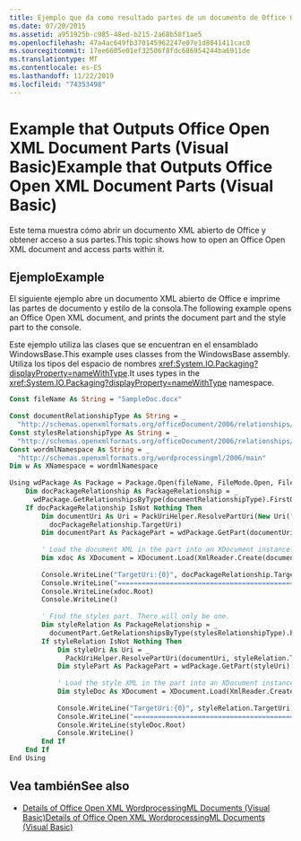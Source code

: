 ```yaml
---
title: Ejemplo que da como resultado partes de un documento de Office Open XML
ms.date: 07/20/2015
ms.assetid: a951925b-c985-48ed-b215-2a68b58f1ae5
ms.openlocfilehash: 47a4ac649fb370145962247e07e1d8841411cac0
ms.sourcegitcommit: 17ee6605e01ef32506f8fdc686954244ba6911de
ms.translationtype: MT
ms.contentlocale: es-ES
ms.lasthandoff: 11/22/2019
ms.locfileid: "74353498"
---
```

# <a name="example-that-outputs-office-open-xml-document-parts-visual-basic"></a><span data-ttu-id="e219c-102">Example that Outputs Office Open XML Document Parts (Visual Basic)</span><span class="sxs-lookup"><span data-stu-id="e219c-102">Example that Outputs Office Open XML Document Parts (Visual Basic)</span></span>
<span data-ttu-id="e219c-103">Este tema muestra cómo abrir un documento XML abierto de Office y obtener acceso a sus partes.</span><span class="sxs-lookup"><span data-stu-id="e219c-103">This topic shows how to open an Office Open XML document and access parts within it.</span></span>  
  
## <a name="example"></a><span data-ttu-id="e219c-104">Ejemplo</span><span class="sxs-lookup"><span data-stu-id="e219c-104">Example</span></span>  
 <span data-ttu-id="e219c-105">El siguiente ejemplo abre un documento XML abierto de Office e imprime las partes de documento y estilo de la consola.</span><span class="sxs-lookup"><span data-stu-id="e219c-105">The following example opens an Office Open XML document, and prints the document part and the style part to the console.</span></span>  
  
 <span data-ttu-id="e219c-106">Este ejemplo utiliza las clases que se encuentran en el ensamblado WindowsBase.</span><span class="sxs-lookup"><span data-stu-id="e219c-106">This example uses classes from the WindowsBase assembly.</span></span> <span data-ttu-id="e219c-107">Utiliza los tipos del espacio de nombres <xref:System.IO.Packaging?displayProperty=nameWithType>.</span><span class="sxs-lookup"><span data-stu-id="e219c-107">It uses types in the <xref:System.IO.Packaging?displayProperty=nameWithType> namespace.</span></span>  
  
```vb  
Const fileName As String = "SampleDoc.docx"  
  
Const documentRelationshipType As String = _  
  "http://schemas.openxmlformats.org/officeDocument/2006/relationships/officeDocument"  
Const stylesRelationshipType As String = _  
  "http://schemas.openxmlformats.org/officeDocument/2006/relationships/styles"  
Const wordmlNamespace As String = _  
  "http://schemas.openxmlformats.org/wordprocessingml/2006/main"  
Dim w As XNamespace = wordmlNamespace  
  
Using wdPackage As Package = Package.Open(fileName, FileMode.Open, FileAccess.Read)  
    Dim docPackageRelationship As PackageRelationship = _  
      wdPackage.GetRelationshipsByType(documentRelationshipType).FirstOrDefault()  
    If docPackageRelationship IsNot Nothing Then  
        Dim documentUri As Uri = PackUriHelper.ResolvePartUri(New Uri("/", UriKind.Relative), _  
          docPackageRelationship.TargetUri)  
        Dim documentPart As PackagePart = wdPackage.GetPart(documentUri)  
  
        ' Load the document XML in the part into an XDocument instance.  
        Dim xdoc As XDocument = XDocument.Load(XmlReader.Create(documentPart.GetStream()))  
  
        Console.WriteLine("TargetUri:{0}", docPackageRelationship.TargetUri)  
        Console.WriteLine("==================================================================")  
        Console.WriteLine(xdoc.Root)  
        Console.WriteLine()  
  
        ' Find the styles part. There will only be one.  
        Dim styleRelation As PackageRelationship = _  
          documentPart.GetRelationshipsByType(stylesRelationshipType).FirstOrDefault()  
        If styleRelation IsNot Nothing Then  
            Dim styleUri As Uri = _  
              PackUriHelper.ResolvePartUri(documentUri, styleRelation.TargetUri)  
            Dim stylePart As PackagePart = wdPackage.GetPart(styleUri)  
  
            ' Load the style XML in the part into an XDocument instance.  
            Dim styleDoc As XDocument = XDocument.Load(XmlReader.Create(stylePart.GetStream()))  
  
            Console.WriteLine("TargetUri:{0}", styleRelation.TargetUri)  
            Console.WriteLine("==================================================================")  
            Console.WriteLine(styleDoc.Root)  
            Console.WriteLine()  
        End If  
    End If  
End Using  
```  
  
## <a name="see-also"></a><span data-ttu-id="e219c-108">Vea también</span><span class="sxs-lookup"><span data-stu-id="e219c-108">See also</span></span>

- [<span data-ttu-id="e219c-109">Details of Office Open XML WordprocessingML Documents (Visual Basic)</span><span class="sxs-lookup"><span data-stu-id="e219c-109">Details of Office Open XML WordprocessingML Documents (Visual Basic)</span></span>](../../../../visual-basic/programming-guide/concepts/linq/details-of-office-open-xml-wordprocessingml-documents.md)
